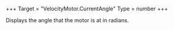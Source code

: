 +++
Target = "VelocityMotor.CurrentAngle"
Type = number
+++

Displays the angle that the motor is at in radians.